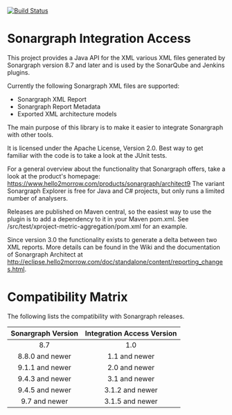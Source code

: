 [![Build Status](https://api.travis-ci.org/sonargraph/sonargraph-integration-access.svg)](https://travis-ci.org/sonargraph/sonargraph-integration-access)
# Sonargraph Integration Access

This project provides a Java API for the XML various XML files generated by Sonargraph version 8.7 and later and is used by the SonarQube and Jenkins plugins.

Currently the following Sonargraph XML files are supported:
- Sonargraph XML Report
- Sonargraph Report Metadata
- Exported XML architecture models

The main purpose of this library is to make it easier to integrate Sonargraph with other tools.
 
It is licensed under the Apache License, Version 2.0.
Best way to get familiar with the code is to take a look at the JUnit tests.

For a general overview about the functionality that Sonargraph offers, take a look at the product's homepage: <a href="https://www.hello2morrow.com/products/sonargraph/architect9">https://www.hello2morrow.com/products/sonargraph/architect9</a>
The variant Sonargraph Explorer is free for Java and C# projects, but only runs a limited number of analysers.

Releases are published on Maven central, so the easiest way to use the plugin is to add a dependency to it in your Maven pom.xml. 
See /src/test/xproject-metric-aggregation/pom.xml for an example.

Since version 3.0 the functionality exists to generate a delta between two XML reports. More details can be found in the Wiki and the documentation of Sonargraph Architect at 
<a href="http://eclipse.hello2morrow.com/doc/standalone/content/reporting_changes.html">http://eclipse.hello2morrow.com/doc/standalone/content/reporting_changes.html</a>. 

# Compatibility Matrix

The following lists the compatibility with Sonargraph releases.

| Sonargraph Version | Integration Access Version | 
|:------------------:|:--------------------------:| 
| 8.7                | 1.0                        | 
| 8.8.0 and newer    | 1.1 and newer              |
| 9.1.1 and newer    | 2.0 and newer              |
| 9.4.3 and newer    | 3.1 and newer              |
| 9.4.5 and newer    | 3.1.2 and newer            |
| 9.7 and newer      | 3.1.5 and newer            |

